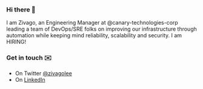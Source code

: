 ### Hi there 👋

I am Zivago, an Engineering Manager at @canary-technologies-corp leading a team of DevOps/SRE folks on improving our infrastructure through automation while keeping mind reliability, scalability and security. I am HIRING!

### Get in touch ✉️

- On Twitter [@zivagolee](https://twitter.com/zivagolee)
- On [LinkedIn](https://www.linkedin.com/in/zivagolee/)
